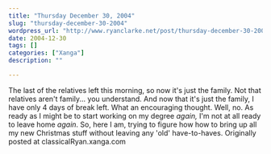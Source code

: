 ```yaml
---
title: "Thursday December 30, 2004"
slug: "thursday-december-30-2004"
wordpress_url: "http://www.ryanclarke.net/post/thursday-december-30-2004/"
date: 2004-12-30
tags: []
categories: ["Xanga"]
description: ""

---
```


The last of the relatives left this morning, so now it's just the family. Not that relatives aren't family... you understand. And now that it's just the family, I have only 4 days of break left. What an encouraging thought. Well, no. As ready as I might be to start working on my degree *again,* I'm not at all ready to leave home *again*. So, here I am, trying to figure how how to bring up all my new Christmas stuff without leaving any 'old' have-to-haves.
Originally posted at classicalRyan.xanga.com
